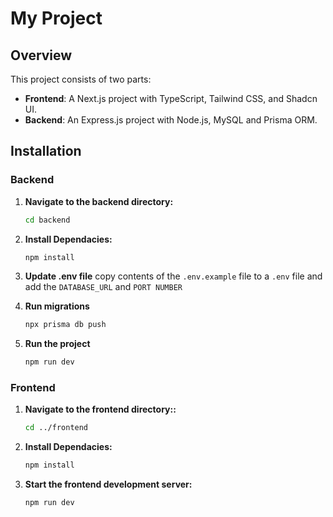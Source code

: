 # My Project

## Overview

This project consists of two parts:

- **Frontend**: A Next.js project with TypeScript, Tailwind CSS, and Shadcn UI.
- **Backend**: An Express.js project with Node.js, MySQL and Prisma ORM.

## Installation

### Backend

1. **Navigate to the backend directory:**

   ```bash
   cd backend
   ```
2. **Install Dependacies:**

    ```bash
    npm install
    ```
3. **Update .env file**
copy contents of the `.env.example` file to a `.env` file and add the `DATABASE_URL` and `PORT NUMBER`

4. **Run migrations**
    ```bash
    npx prisma db push
    ```
5. **Run the project**
    ```bash
    npm run dev
    ```

### Frontend

1. **Navigate to the frontend directory::**

   ```bash
   cd ../frontend
   ```
2. **Install Dependacies:**
    ```bash
    npm install
    ```
3. **Start the frontend development server:**
    ```bash
    npm run dev
    ```
